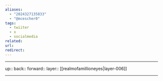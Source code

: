 ```yaml
---
aliases:
  - "2024327135833"
  - "@mcescher0"
tags:
  - twiiter
  - x
  - socialmedia
related: 
url: 
redirect:
---
```




***

up:: 
back:: 
forward:: 
layer:: [[realmofamillioneyes|layer-006]]

***
